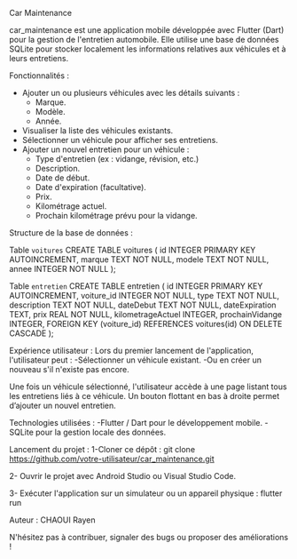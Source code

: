 Car Maintenance

car_maintenance est une application mobile développée avec Flutter (Dart) pour la gestion de l'entretien automobile. Elle utilise une base de données SQLite pour stocker localement les informations relatives aux véhicules et à leurs entretiens.


Fonctionnalités :
- Ajouter un ou plusieurs véhicules avec les détails suivants :
  - Marque.
  - Modèle.
  - Année.
- Visualiser la liste des véhicules existants.
- Sélectionner un véhicule pour afficher ses entretiens.
- Ajouter un nouvel entretien pour un véhicule :
  - Type d'entretien (ex : vidange, révision, etc.)
  - Description.
  - Date de début.
  - Date d'expiration (facultative).
  - Prix.
  - Kilométrage actuel.
  - Prochain kilométrage prévu pour la vidange.


Structure de la base de données : 

Table `voitures`
CREATE TABLE voitures (
  id INTEGER PRIMARY KEY AUTOINCREMENT,
  marque TEXT NOT NULL,
  modele TEXT NOT NULL,
  annee INTEGER NOT NULL
);

Table `entretien`
CREATE TABLE entretien (
  id INTEGER PRIMARY KEY AUTOINCREMENT,
  voiture_id INTEGER NOT NULL,
  type TEXT NOT NULL,
  description TEXT NOT NULL,
  dateDebut TEXT NOT NULL,
  dateExpiration TEXT,
  prix REAL NOT NULL,
  kilometrageActuel INTEGER,
  prochainVidange INTEGER,
  FOREIGN KEY (voiture_id) REFERENCES voitures(id) ON DELETE CASCADE
);


Expérience utilisateur :
Lors du premier lancement de l'application, l'utilisateur peut :
-Sélectionner un véhicule existant.
-Ou en créer un nouveau s'il n'existe pas encore.

Une fois un véhicule sélectionné, l'utilisateur accède à une page listant tous les entretiens liés à ce véhicule.
Un bouton flottant en bas à droite permet d’ajouter un nouvel entretien.

Technologies utilisées : 
-Flutter / Dart pour le développement mobile.
-SQLite pour la gestion locale des données.

Lancement du projet : 
1-Cloner ce dépôt :
git clone https://github.com/votre-utilisateur/car_maintenance.git

2- Ouvrir le projet avec Android Studio ou Visual Studio Code.

3- Exécuter l'application sur un simulateur ou un appareil physique :
flutter run

Auteur : 
CHAOUI Rayen

N'hésitez pas à contribuer, signaler des bugs ou proposer des améliorations !